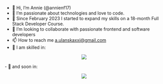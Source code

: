 - 👋 Hi, I’m Annie (@annienf17)
- 👀 I’m passionate about technologies and love to code.
- 🌱 Since February 2023 I started to expand my skills on a 18-month Full Stack Developer Course.
- 💞️ I’m looking to collaborate with passionate frontend and software developers
- 📫 How to reach me a.ulanskaxxi@gmail.com
- 💞️ I am skilled in: 
<p align="center">
  <a href="https://skillicons.dev">
    <img src="https://skillicons.dev/icons?i=figma,xd,ps,ai,vscode,wordpress,git,github,html,css,sass,js,react" />
  </a>
</p>
- 💞️ and soon in: 
<p align="center">
  <a href="https://skillicons.dev">
    <img src="https://skillicons.dev/icons?i=redux,nodejs,docker,django" />
  </a>
</p>
<!---
annienf17/annienf17 is a ✨ special ✨ repository because its `README.md` (this file) appears on your GitHub profile.
You can click the Preview link to take a look at your changes.
--->
